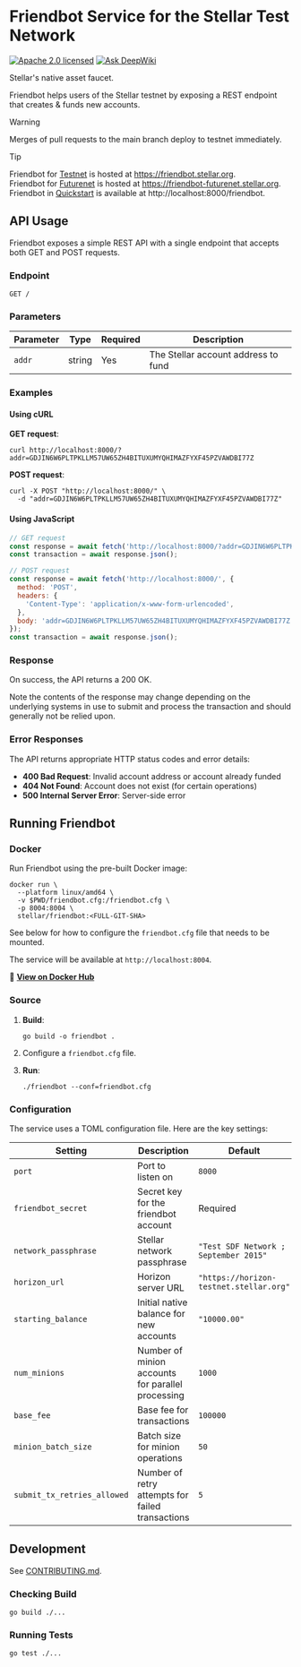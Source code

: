 # Friendbot Service for the Stellar Test Network

[![Apache 2.0 licensed](https://img.shields.io/badge/license-apache%202.0-blue.svg)](LICENSE)
[![Ask DeepWiki](https://deepwiki.com/badge.svg)](https://deepwiki.com/stellar/quickstart)

Stellar's native asset faucet.

Friendbot helps users of the Stellar testnet by exposing a REST endpoint that creates & funds new accounts.

> [!WARNING]
>
> Merges of pull requests to the main branch deploy to testnet immediately.

> [!TIP]
> 
> Friendbot for [Testnet] is hosted at https://friendbot.stellar.org.  
> Friendbot for [Futurenet] is hosted at https://friendbot-futurenet.stellar.org.  
> Friendbot in [Quickstart] is available at http://localhost:8000/friendbot.  

[Testnet]: https://developers.stellar.org/docs/networks
[Futurenet]: https://developers.stellar.org/docs/networks
[Quickstart]: https://github.com/stellar/quickstart

## API Usage

Friendbot exposes a simple REST API with a single endpoint that accepts both GET and POST requests.

### Endpoint

```
GET /
```

### Parameters


| Parameter | Type | Required | Description |
|-----------|------|----------|-------------|
| `addr` | string | Yes | The Stellar account address to fund |


### Examples

#### Using cURL

**GET request**:

```
curl http://localhost:8000/?addr=GDJIN6W6PLTPKLLM57UW65ZH4BITUXUMYQHIMAZFYXF45PZVAWDBI77Z
```

**POST request**:

```
curl -X POST "http://localhost:8000/" \
  -d "addr=GDJIN6W6PLTPKLLM57UW65ZH4BITUXUMYQHIMAZFYXF45PZVAWDBI77Z"
```

#### Using JavaScript

```javascript
// GET request
const response = await fetch('http://localhost:8000/?addr=GDJIN6W6PLTPKLLM57UW65ZH4BITUXUMYQHIMAZFYXF45PZVAWDBI77Z');
const transaction = await response.json();

// POST request
const response = await fetch('http://localhost:8000/', {
  method: 'POST',
  headers: {
    'Content-Type': 'application/x-www-form-urlencoded',
  },
  body: 'addr=GDJIN6W6PLTPKLLM57UW65ZH4BITUXUMYQHIMAZFYXF45PZVAWDBI77Z'
});
const transaction = await response.json();
```

### Response

On success, the API returns a 200 OK.

Note the contents of the response may change depending on the underlying
systems in use to submit and process the transaction and should generally not
be relied upon.

### Error Responses

The API returns appropriate HTTP status codes and error details:

- **400 Bad Request**: Invalid account address or account already funded
- **404 Not Found**: Account does not exist (for certain operations)
- **500 Internal Server Error**: Server-side error

## Running Friendbot

### Docker

Run Friendbot using the pre-built Docker image:

```
docker run \
  --platform linux/amd64 \
  -v $PWD/friendbot.cfg:/friendbot.cfg \
  -p 8004:8004 \
  stellar/friendbot:<FULL-GIT-SHA>
```

See below for how to configure the `friendbot.cfg` file that needs to be mounted.

The service will be available at `http://localhost:8004`.

🔗 **[View on Docker Hub](https://hub.docker.com/r/stellar/friendbot)**

### Source

1. **Build**:
   ```
   go build -o friendbot .
   ```

2. Configure a `friendbot.cfg` file.

3. **Run**:
   ```
   ./friendbot --conf=friendbot.cfg
   ```

### Configuration

The service uses a TOML configuration file. Here are the key settings:

| Setting | Description | Default |
|---------|-------------|---------|
| `port` | Port to listen on | `8000` |
| `friendbot_secret` | Secret key for the friendbot account | Required |
| `network_passphrase` | Stellar network passphrase | `"Test SDF Network ; September 2015"` |
| `horizon_url` | Horizon server URL | `"https://horizon-testnet.stellar.org"` |
| `starting_balance` | Initial native balance for new accounts | `"10000.00"` |
| `num_minions` | Number of minion accounts for parallel processing | `1000` |
| `base_fee` | Base fee for transactions | `100000` |
| `minion_batch_size` | Batch size for minion operations | `50` |
| `submit_tx_retries_allowed` | Number of retry attempts for failed transactions | `5` |


## Development

See [CONTRIBUTING.md].

[CONTRIBUTING.md]: ./CONTRIBUTING.md

### Checking Build

```
go build ./...
```

### Running Tests

```
go test ./...
```
